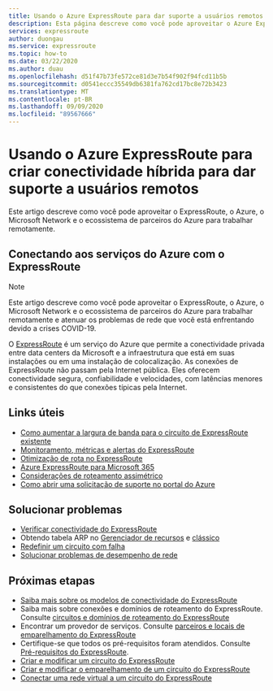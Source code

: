 ```yaml
---
title: Usando o Azure ExpressRoute para dar suporte a usuários remotos
description: Esta página descreve como você pode aproveitar o Azure ExpressRoute para habilitar o trabalho remotamente devido ao pandemia COVID-19.
services: expressroute
author: duongau
ms.service: expressroute
ms.topic: how-to
ms.date: 03/22/2020
ms.author: duau
ms.openlocfilehash: d51f47b73fe572ce81d3e7b54f902f94fcd11b5b
ms.sourcegitcommit: d0541eccc35549db6381fa762cd17bc8e72b3423
ms.translationtype: MT
ms.contentlocale: pt-BR
ms.lasthandoff: 09/09/2020
ms.locfileid: "89567666"
---
```

# <a name="using-azure-expressroute-to-create-hybrid-connectivity-to-support-remote-users"></a>Usando o Azure ExpressRoute para criar conectividade híbrida para dar suporte a usuários remotos

Este artigo descreve como você pode aproveitar o ExpressRoute, o Azure, o Microsoft Network e o ecossistema de parceiros do Azure para trabalhar remotamente.

## <a name="connecting-to-azure-services-with-expressroute"></a>Conectando aos serviços do Azure com o ExpressRoute

>[!NOTE]
>Este artigo descreve como você pode aproveitar o ExpressRoute, o Azure, o Microsoft Network e o ecossistema de parceiros do Azure para trabalhar remotamente e atenuar os problemas de rede que você está enfrentando devido a crises COVID-19.
>

O [ExpressRoute](expressroute-introduction.md) é um serviço do Azure que permite a conectividade privada entre data centers da Microsoft e a infraestrutura que está em suas instalações ou em uma instalação de colocalização. As conexões de ExpressRoute não passam pela Internet pública. Eles oferecem conectividade segura, confiabilidade e velocidades, com latências menores e consistentes do que conexões típicas pela Internet.

## <a name="useful-links"></a>Links úteis

* [Como aumentar a largura de banda para o circuito de ExpressRoute existente](expressroute-howto-circuit-portal-resource-manager.md#modify)
* [Monitoramento, métricas e alertas do ExpressRoute](expressroute-monitoring-metrics-alerts.md#expressroute-gateway-connections-in-bitsseconds)
* [Otimização de rota no ExpressRoute](expressroute-optimize-routing.md)
* [Azure ExpressRoute para Microsoft 365](/microsoft-365/enterprise/azure-expressroute)
* [Considerações de roteamento assimétrico](expressroute-asymmetric-routing.md)
* [Como abrir uma solicitação de suporte no portal do Azure](https://portal.azure.com/#blade/Microsoft_Azure_Support/HelpAndSupportBlade/overview)

## <a name="troubleshoot"></a>Solucionar problemas

* [Verificar conectividade do ExpressRoute](expressroute-troubleshooting-expressroute-overview.md)
* Obtendo tabela ARP no [Gerenciador de recursos](expressroute-troubleshooting-arp-resource-manager.md) e [clássico](expressroute-troubleshooting-arp-classic.md)
* [Redefinir um circuito com falha](reset-circuit.md)
* [Solucionar problemas de desempenho de rede](expressroute-troubleshooting-network-performance.md)

## <a name="next-steps"></a>Próximas etapas

* [Saiba mais sobre os modelos de conectividade do ExpressRoute](expressroute-connectivity-models.md)
* Saiba mais sobre conexões e domínios de roteamento do ExpressRoute. Consulte [circuitos e domínios de roteamento do ExpressRoute](expressroute-circuit-peerings.md)
* Encontrar um provedor de serviços. Consulte [parceiros e locais de emparelhamento do ExpressRoute](expressroute-locations.md)
* Certifique-se que todos os pré-requisitos foram atendidos. Consulte [Pré-requisitos do ExpressRoute](expressroute-prerequisites.md).
* [Criar e modificar um circuito do ExpressRoute](expressroute-howto-circuit-portal-resource-manager.md)
* [Criar e modificar o emparelhamento de um circuito do ExpressRoute](expressroute-howto-routing-portal-resource-manager.md)
* [Conectar uma rede virtual a um circuito do ExpressRoute](expressroute-howto-linkvnet-portal-resource-manager.md)
